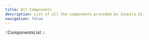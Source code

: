 ```yaml
---
title: All Components
description: List of all the components provided by Inspira UI.
navigation: false
---
```


::ComponentsList
::
